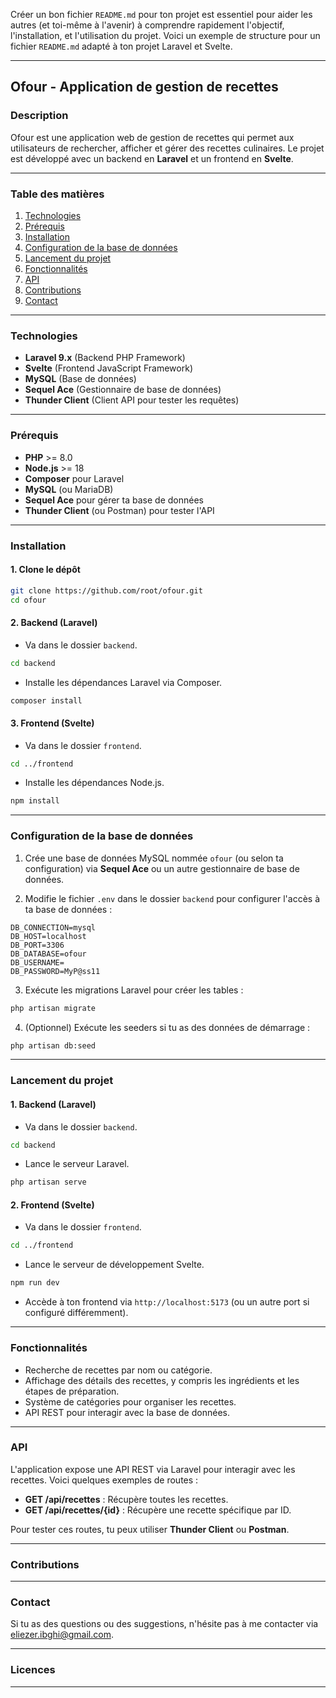 Créer un bon fichier `README.md` pour ton projet est essentiel pour aider les autres (et toi-même à l'avenir) à comprendre rapidement l'objectif, l'installation, et l'utilisation du projet. Voici un exemple de structure pour un fichier `README.md` adapté à ton projet Laravel et Svelte.

---

## **Ofour - Application de gestion de recettes**

### **Description**

Ofour est une application web de gestion de recettes qui permet aux utilisateurs de rechercher, afficher et gérer des recettes culinaires. Le projet est développé avec un backend en **Laravel** et un frontend en **Svelte**.

---

### **Table des matières**

1. [Technologies](#technologies)
2. [Prérequis](#prérequis)
3. [Installation](#installation)
4. [Configuration de la base de données](#configuration-de-la-base-de-données)
5. [Lancement du projet](#lancement-du-projet)
6. [Fonctionnalités](#fonctionnalités)
7. [API](#api)
8. [Contributions](#contributions)
9. [Contact](#contact)

---

### **Technologies**

- **Laravel 9.x** (Backend PHP Framework)
- **Svelte** (Frontend JavaScript Framework)
- **MySQL** (Base de données)
- **Sequel Ace** (Gestionnaire de base de données)
- **Thunder Client** (Client API pour tester les requêtes)

---

### **Prérequis**

- **PHP** >= 8.0
- **Node.js** >= 18
- **Composer** pour Laravel
- **MySQL** (ou MariaDB)
- **Sequel Ace** pour gérer ta base de données
- **Thunder Client** (ou Postman) pour tester l'API

---

### **Installation**

#### 1. Clone le dépôt

```bash
git clone https://github.com/root/ofour.git
cd ofour
```

#### 2. Backend (Laravel)

- Va dans le dossier `backend`.

```bash
cd backend
```

- Installe les dépendances Laravel via Composer.

```bash
composer install
```

#### 3. Frontend (Svelte)

- Va dans le dossier `frontend`.

```bash
cd ../frontend
```

- Installe les dépendances Node.js.

```bash
npm install
```

---

### **Configuration de la base de données**

1. Crée une base de données MySQL nommée `ofour` (ou selon ta configuration) via **Sequel Ace** ou un autre gestionnaire de base de données.

2. Modifie le fichier `.env` dans le dossier `backend` pour configurer l'accès à ta base de données :

```plaintext
DB_CONNECTION=mysql
DB_HOST=localhost
DB_PORT=3306
DB_DATABASE=ofour
DB_USERNAME=
DB_PASSWORD=MyP@ss11
```

3. Exécute les migrations Laravel pour créer les tables :

```bash
php artisan migrate
```

4. (Optionnel) Exécute les seeders si tu as des données de démarrage :

```bash
php artisan db:seed
```

---

### **Lancement du projet**

#### 1. Backend (Laravel)

- Va dans le dossier `backend`.

```bash
cd backend
```

- Lance le serveur Laravel.

```bash
php artisan serve
```

#### 2. Frontend (Svelte)

- Va dans le dossier `frontend`.

```bash
cd ../frontend
```

- Lance le serveur de développement Svelte.

```bash
npm run dev
```

- Accède à ton frontend via `http://localhost:5173` (ou un autre port si configuré différemment).

---

### **Fonctionnalités**

- Recherche de recettes par nom ou catégorie.
- Affichage des détails des recettes, y compris les ingrédients et les étapes de préparation.
- Système de catégories pour organiser les recettes.
- API REST pour interagir avec la base de données.

---

### **API**

L'application expose une API REST via Laravel pour interagir avec les recettes. Voici quelques exemples de routes :

- **GET /api/recettes** : Récupère toutes les recettes.
- **GET /api/recettes/{id}** : Récupère une recette spécifique par ID.


Pour tester ces routes, tu peux utiliser **Thunder Client** ou **Postman**.

---

### **Contributions**



---

### **Contact**

Si tu as des questions ou des suggestions, n'hésite pas à me contacter via [eliezer.ibghi@gmail.com](mailto:eliezer.ibghi@gmail.com).

---

### **Licences**


---

